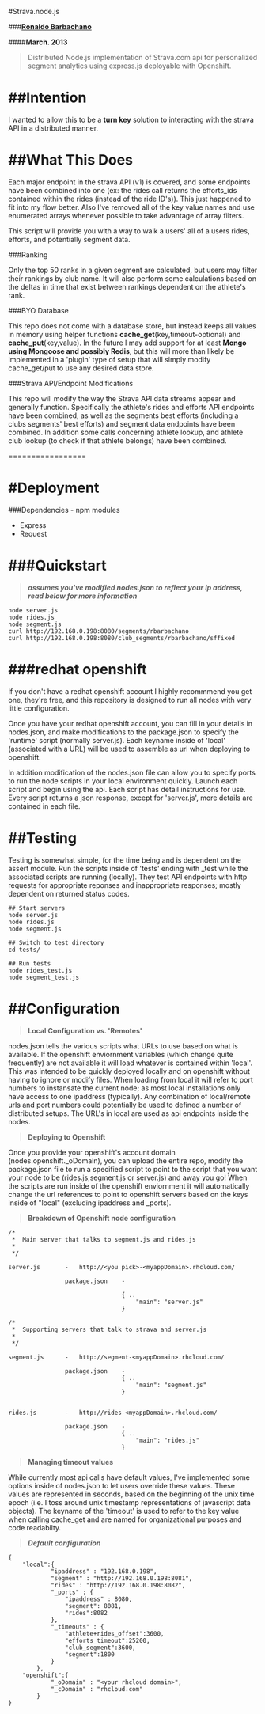 #Strava.node.js


###**[Ronaldo Barbachano](http://redcapmedia.com)**

####**March. 2013**

> Distributed Node.js implementation of Strava.com api for personalized segment analytics using express.js deployable with Openshift.

##**Intention**
=================

I wanted to allow this to be a **turn key** solution to interacting with the strava API in a distributed manner. 


##**What This Does**
=================
Each major endpoint in the strava API (v1) is covered, and some endpoints have been combined into one (ex: the rides call returns the efforts_ids contained within the rides (instead of the ride ID's)). This just happened to fit into my flow better. Also I've removed all of the key value names and use enumerated arrays whenever possible to take advantage of array filters. 

This script will provide you with a way to walk a users' all of a users rides, efforts, and potentially segment data.

###Ranking

Only the top 50 ranks in a given segment are calculated, but users may filter their rankings by club name. It will also perform some calculations based on the deltas in time that exist between rankings dependent on the athlete's rank.

###BYO Database

This repo does not come with a database store, but instead keeps all values in memory using helper functions **cache_get**(key,timeout-optional) and **cache_put**(key,value). In the future I may add support for at least **Mongo using Mongoose and possibly Redis**, but this will more than likely be implemented in a 'plugin' type of setup that will simply modify cache_get/put to use any desired data store.

###Strava API/Endpoint Modifications

This repo will modify the way the Strava API data streams appear and generally function. Specifically the athlete's rides and efforts API endpoints have been combined, as well as the segments best efforts (including a clubs segments' best efforts) and segment data endpoints have been combined. In addition some calls concerning athlete lookup, and athlete club lookup (to check if that athlete belongs) have been combined.

=================

#**Deployment**
=================

###Dependencies - npm modules

*  	Express
*  	Request

###Quickstart
=================

>***assumes you've modified nodes.json to reflect your ip address, read below for more information***
	
	node server.js 
	node rides.js 
	node segment.js
	curl http://192.168.0.198:8080/segments/rbarbachano
	curl http://192.168.0.198:8080/club_segments/rbarbachano/sffixed


###**redhat openshift**
=================

If you don't have a redhat openshift account I highly recommmend you get one, they're free, and this repository is designed to run all nodes with very little configuration. 

Once you have your redhat openshift account, you can fill in your details in nodes.json, and make modifications to the package.json to specify the 'runtime' script (normally server.js). Each keyname inside of 'local' (associated with a URL) will be used to assemble as url when deploying to openshift.

In addition modification of the nodes.json file can allow you to specify ports to run the node scripts in your local environment quickly. Launch each script and begin using the api. Each script has detail instructions for use. Every script returns a json response, except for 'server.js', more details are contained in each file.


##**Testing**
=================
Testing is somewhat simple, for the time being and is dependent on the assert module. Run the scripts  inside of 'tests' ending with _test while the associated scripts are running (locally). They test API endpoints with http requests for appropriate reponses and inappropriate responses; mostly dependent on returned status codes.
	
	## Start servers
	node server.js
	node rides.js
	node segment.js
	
	## Switch to test directory
	cd tests/
	
	## Run tests
	node rides_test.js
	node segment_test.js
	

##**Configuration**
=================
>**Local Configuration vs. 'Remotes'**

nodes.json tells the various scripts what URLs to use based on what is available. If the openshift enviornment variables (which change quite frequently) are not available it will load whatever is contained within 'local'. This was intended to be quickly deployed locally and on openshift without having to ignore or modify files. When loading from local it will refer to port numbers to instansate the current node; as most local installations only have access to one ipaddress (typically). Any combination of local/remote urls and port numbers could potentially be used to defined a number of distributed setups. The URL's in local are used as api endpoints inside the nodes. 

>**Deploying to Openshift**

Once you provide your openshift's account domain (nodes.openshift._oDomain), you can upload the entire repo, modify the package.json file to run a specified script to point to the script that you want your node to be (rides.js,segment.js or server.js) and away you go! When the scripts are run inside of the openshift enviornment it will automatically change the url references to point to openshift servers based on the keys inside of "local" (excluding ipaddress and _ports). 

>**Breakdown of Openshift node configuration**
	
	/* 
	 *  Main server that talks to segment.js and rides.js
	 *
	 */
	 
	server.js		- 	http://<you pick>-<myappDomain>.rhcloud.com/
	
					package.json	-
	
									{ ..
										"main": "server.js" 
									}	
					
	/* 
	 *  Supporting servers that talk to strava and server.js
	 *
	 */
	
	segment.js		-	http://segment-<myappDomain>.rhcloud.com/
	
					package.json	-
									{ ..
										"main": "segment.js" 
									}	
	
	
	rides.js		-	http://rides-<myappDomain>.rhcloud.com/
	
					package.json	-
									{ ..
										"main": "rides.js" 
									}	
	
	

>**Managing timeout values**

While currently most api calls have default values, I've implemented some options inside of nodes.json to let users override these values. These values are represented in seconds, based on the beginning of the unix time epoch (i.e. I toss around unix timestamp representations of javascript data objects). The keyname of the 'timeout' is used to refer to the key value when calling cache_get and are named for organizational purposes and code readabilty.

>***Default configuration***

	{	
		"local":{
	            "ipaddress" : "192.168.0.198",
	            "segment" : "http://192.168.0.198:8081",
	            "rides" : "http://192.168.0.198:8082",
	            "_ports" : {
	            	"ipaddress" : 8080,
	            	"segment": 8081,
	            	"rides":8082
	            },
	            "_timeouts" : {
	            	"athlete+rides_offset":3600,
	            	"efforts_timeout":25200,
	            	"club_segment":3600,
	            	"segment":1800
	            }
	        },
	    "openshift":{
	            "_oDomain" : "<your rhcloud domain>",
	            "_cDomain" : "rhcloud.com"
	        }
	}

